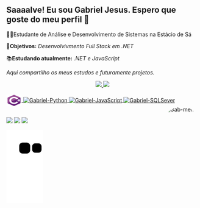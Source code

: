 ## Saaaalve! Eu sou Gabriel Jesus. Espero que goste do meu perfil 🤠  

 👨‍🎓Estudante de Análise e Desenvolvimento de Sistemas na Estácio de Sá
  
  
 🎯**Objetivos:** *Desenvolvivmento Full Stack em .NET*
  
 📚**Estudando atualmente:** *.NET e JavaScript*
  
  
 *Aqui compartilho os meus estudos e futuramente projetos.*

 <div align="center">
  <a href="https://github.com/ygrook">
  <img height="180em" src="https://github-readme-stats.vercel.app/api?username=ygrook&show_icons=true&theme=dark&include_all_commits=true&count_private=true"/>
  <img height="180em" src="https://github-readme-stats.vercel.app/api/top-langs/?username=ygrook&layout=compact&langs_count=7&theme=dark"/>
</div>
  
<div style="display: inline_block"><br>
  <img align="center" alt="Gabriel-Csharp" height="30" width="40" src="https://raw.githubusercontent.com/devicons/devicon/master/icons/csharp/csharp-original.svg">
  <img align="center" alt="Gabriel-Python" height="30" width="40" src="https://cdn.jsdelivr.net/gh/devicons/devicon/icons/python/python-original.svg" />
  <img align="center" alt="Gabriel-JavaScript" height="30" width="40" src="https://cdn.jsdelivr.net/gh/devicons/devicon/icons/javascript/javascript-original.svg" />
  <img align="center" alt="Gabriel-SQLSever" height="30" width="40" src="https://cdn.jsdelivr.net/gh/devicons/devicon/icons/microsoftsqlserver/microsoftsqlserver-plain.svg" />
  <img align="right" alt="Gab-meme" height="150" style="border-radius:50px;" src="https://cdn.dicionariopopular.com/imagens/tulla-luana.gif">
<div>
 
  ##
  
  <div>
  <a href="https://instagram.com/ygrook" target="_blank"><img src="https://img.shields.io/badge/-Instagram-%23E4405F?style=for-the-badge&logo=instagram&logoColor=white" target="_blank"></a> 
  <a href = "mailto:gabrielmericom2015@gmail.com"><img src="https://img.shields.io/badge/-Gmail-%23333?style=for-the-badge&logo=gmail&logoColor=white" target="_blank"></a>
  <a href="https://www.linkedin.com/in/gabriel-jesus-3b0403190" target="_blank"><img src="https://img.shields.io/badge/-LinkedIn-%230077B5?style=for-the-badge&logo=linkedin&logoColor=white" target="_blank"></a> 
 
  ![Snake animation](https://github.com/ygrook/ygrook/blob/output/github-contribution-grid-snake.svg)
  </div>

